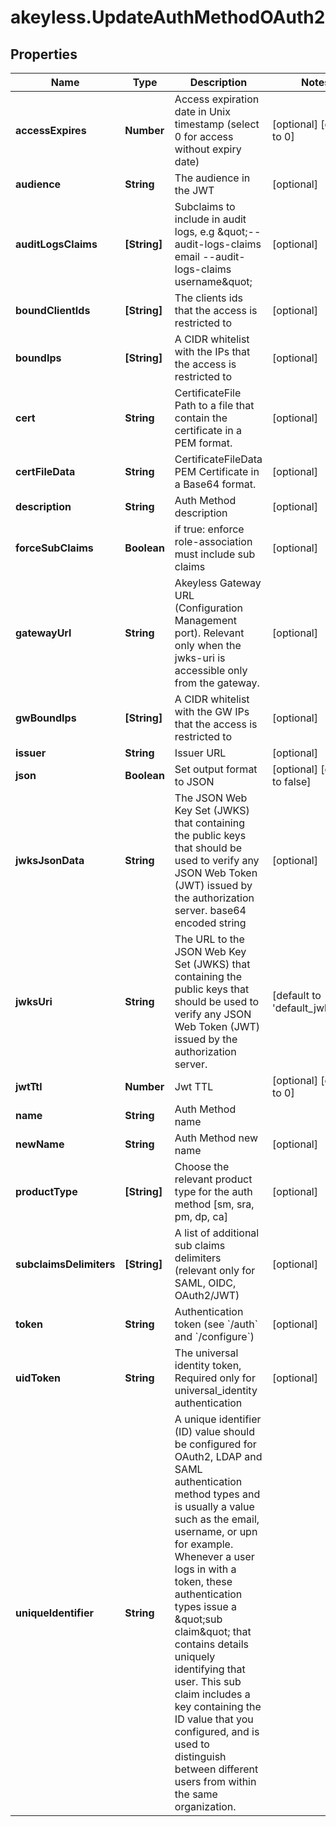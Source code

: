 # akeyless.UpdateAuthMethodOAuth2

## Properties

Name | Type | Description | Notes
------------ | ------------- | ------------- | -------------
**accessExpires** | **Number** | Access expiration date in Unix timestamp (select 0 for access without expiry date) | [optional] [default to 0]
**audience** | **String** | The audience in the JWT | [optional] 
**auditLogsClaims** | **[String]** | Subclaims to include in audit logs, e.g \&quot;--audit-logs-claims email --audit-logs-claims username\&quot; | [optional] 
**boundClientIds** | **[String]** | The clients ids that the access is restricted to | [optional] 
**boundIps** | **[String]** | A CIDR whitelist with the IPs that the access is restricted to | [optional] 
**cert** | **String** | CertificateFile Path to a file that contain the certificate in a PEM format. | [optional] 
**certFileData** | **String** | CertificateFileData PEM Certificate in a Base64 format. | [optional] 
**description** | **String** | Auth Method description | [optional] 
**forceSubClaims** | **Boolean** | if true: enforce role-association must include sub claims | [optional] 
**gatewayUrl** | **String** | Akeyless Gateway URL (Configuration Management port). Relevant only when the jwks-uri is accessible only from the gateway. | [optional] 
**gwBoundIps** | **[String]** | A CIDR whitelist with the GW IPs that the access is restricted to | [optional] 
**issuer** | **String** | Issuer URL | [optional] 
**json** | **Boolean** | Set output format to JSON | [optional] [default to false]
**jwksJsonData** | **String** | The JSON Web Key Set (JWKS) that containing the public keys that should be used to verify any JSON Web Token (JWT) issued by the authorization server. base64 encoded string | [optional] 
**jwksUri** | **String** | The URL to the JSON Web Key Set (JWKS) that containing the public keys that should be used to verify any JSON Web Token (JWT) issued by the authorization server. | [default to &#39;default_jwks_url&#39;]
**jwtTtl** | **Number** | Jwt TTL | [optional] [default to 0]
**name** | **String** | Auth Method name | 
**newName** | **String** | Auth Method new name | [optional] 
**productType** | **[String]** | Choose the relevant product type for the auth method [sm, sra, pm, dp, ca] | [optional] 
**subclaimsDelimiters** | **[String]** | A list of additional sub claims delimiters (relevant only for SAML, OIDC, OAuth2/JWT) | [optional] 
**token** | **String** | Authentication token (see &#x60;/auth&#x60; and &#x60;/configure&#x60;) | [optional] 
**uidToken** | **String** | The universal identity token, Required only for universal_identity authentication | [optional] 
**uniqueIdentifier** | **String** | A unique identifier (ID) value should be configured for OAuth2, LDAP and SAML authentication method types and is usually a value such as the email, username, or upn for example. Whenever a user logs in with a token, these authentication types issue a \&quot;sub claim\&quot; that contains details uniquely identifying that user. This sub claim includes a key containing the ID value that you configured, and is used to distinguish between different users from within the same organization. | 


